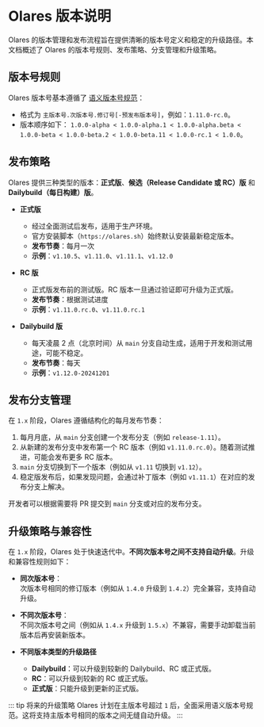 # Olares 版本说明

Olares 的版本管理和发布流程旨在提供清晰的版本号定义和稳定的升级路径。本文档概述了 Olares 的版本号规则、发布策略、分支管理和升级策略。

## 版本号规则

Olares 版本号基本遵循了 [语义版本号规范](https://semver.org/lang/zh-CN/)：
- 格式为 `主版本号.次版本号.修订号[-预发布版本号]`，例如：`1.11.0-rc.0`。
- 版本顺序如下：
  `1.0.0-alpha < 1.0.0-alpha.1 < 1.0.0-alpha.beta < 1.0.0-beta < 1.0.0-beta.2 < 1.0.0-beta.11 < 1.0.0-rc.1 < 1.0.0`。

## 发布策略

Olares 提供三种类型的版本：**正式版**、**候选（Release Candidate 或 RC）版** 和 **Dailybuild（每日构建）版**。

- **正式版**
  - 经过全面测试后发布，适用于生产环境。
  - 官方安装脚本（`https://olares.sh`）始终默认安装最新稳定版本。
  - **发布节奏**：每月一次  
  - **示例**：`v1.10.5`、`v1.11.0`、`v1.11.1`、`v1.12.0`

- **RC 版**
  - 正式版发布前的测试版。RC 版本一旦通过验证即可升级为正式版。
  - **发布节奏**：根据测试进度  
  - **示例**：`v1.11.0.rc.0`、`v1.11.0.rc.1`

- **Dailybuild 版**
  - 每天凌晨 2 点（北京时间）从 `main` 分支自动生成，适用于开发和测试用途，可能不稳定。
  - **发布节奏**：每天  
  - **示例**：`v1.12.0-20241201`

## 发布分支管理

在 `1.x` 阶段，Olares 遵循结构化的每月发布节奏：

1. 每月月底，从 `main` 分支创建一个发布分支（例如 `release-1.11`）。
2. 从新建的发布分支中发布第一个 RC 版本（例如 `v1.11.0.rc.0`）。随着测试推进，可能会发布更多 RC 版本。
3. `main` 分支切换到下一个版本（例如从 `v1.11` 切换到 `v1.12`）。
4. 稳定版发布后，如果发现问题，会通过补丁版本（例如 `v1.11.1`）在对应的发布分支上解决。

开发者可以根据需要将 PR 提交到 `main` 分支或对应的发布分支。


## 升级策略与兼容性

在 `1.x` 阶段，Olares 处于快速迭代中。**不同次版本号之间不支持自动升级**。升级和兼容性规则如下：

- **同次版本号**：  
  次版本号相同的修订版本（例如从 `1.4.0` 升级到 `1.4.2`）完全兼容，支持自动升级。

- **不同次版本号**：  
  不同次版本号之间（例如从 `1.4.x` 升级到 `1.5.x`）不兼容，需要手动卸载当前版本后再安装新版本。

- **不同版本类型的升级路径**
  - **Dailybuild**：可以升级到较新的 Dailybuild、RC 或正式版。
  - **RC**：可以升级到较新的 RC 或正式版。
  - **正式版**：只能升级到更新的正式版。

::: tip 将来的升级策略
Olares 计划在主版本号超过 `1` 后，全面采用语义版本号规范。这将支持主版本号相同的版本之间无缝自动升级。
:::